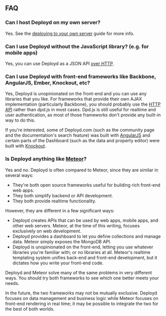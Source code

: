 <!--{
  title: 'FAQ',
  layout: 'faq'
}-->

## FAQ

### Can I host Deployd on my own server?

Yes. See the [deploying to your own server](/docs/server/your-server.md) guide for more info.

### Can I use Deployd without the JavaScript library? (e.g. for mobile apps)

Yes, you can use Deployd as a JSON API [over HTTP](/docs/collections/reference/http.md).

### Can I use Deployd with front-end frameworks like Backbone, AngularJS, Ember, Knockout, etc?

Yes, Deployd is unopinionated on the front-end and you can use any libraries that you like. For frameworks that provide their own AJAX implementation (particularly Backbone), you should probably use the [HTTP API](/docs/collections/accessing-collections.mdaccessing-collections.mdaccessing-collections/http.md) rather than dpd.js in most cases. Dpd.js is still useful for realtime and user authentication, as most of those frameworks don't provide any built-in way to do this.

If you're interested, some of Deployd.com (such as the community page and the documentation's search feature) was built with [AngularJS](http://angularjs.org/) and certain parts of the Dashboard (such as the data and property editor) were built with [Knockout](http://knockoutjs.com/). 

### Is Deployd anything like [Meteor](http://www.meteor.com/)?

Yes and no. Deployd is often compared to Meteor, since they are similar in several ways:

- They're both open source frameworks useful for building rich front-end web apps.
- They both simplify backend or API development.
- They both provide realtime functionality.

However, they are different in a few significant ways:

- Deployd creates APIs that can be used by web apps, mobile apps, and other web servers. Meteor, at the time of this writing, focuses exclusively on web development.
- Deployd provides a dashboard to let you define collections and manage data. Meteor simply exposes the MongoDB API. 
- Deployd is unopinionated on the front-end, letting you use whatever libraries you're familiar with; or no libraries at all. Meteor's realtime templating system unifies back-end and front-end development, but it dictates how you write your front-end code.

Deployd and Meteor solve many of the same problems in very different ways. You should try both frameworks to see which one better meets your needs.

In the future, the two frameworks may not be mutually exclusive. Deployd focuses on data management and business logic while Meteor focuses on front-end rendering in real time; it may be possible to integrate the two for the best of both worlds.